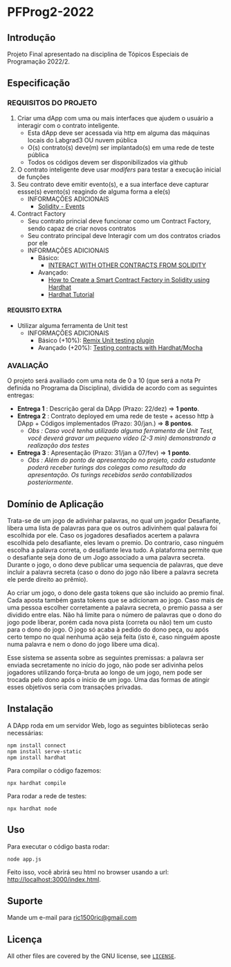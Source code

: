 # PFProg2-2022

## Introdução

Projeto Final apresentado na disciplina de Tópicos Especiais de Programação 2022/2.

## Especificação

### REQUISITOS DO PROJETO

1. Criar uma dApp com uma ou mais interfaces que ajudem o usuário a interagir com o contrato inteligente.
    - Esta dApp deve ser acessada via http em alguma das máquinas locais do Labgrad3 OU nuvem pública
    - O(s) contrato(s) deve(m) ser implantado(s) em uma rede de teste pública
    - Todos os códigos devem ser disponibilizados via github
2. O contrato inteligente deve usar *modifers* para testar a execução inicial de funções
3. Seu contrato deve emitir evento(s), e a sua interface deve capturar essse(s) evento(s) reagindo de alguma forma a ele(s)
    - INFORMAÇÕES ADICIONAIS
        - [Solidity - Events](https://www.w3schools.io/blockchain/solidity-events/)
4. Contract Factory
    - Seu contrato princial deve funcionar como um Contract Factory, sendo capaz de criar  novos contratos
    - Seu contrato principal deve Interagir com um dos contratos criados por ele
    - INFORMAÇÕES ADICIONAIS
        - Básico:
            - [INTERACT WITH OTHER CONTRACTS FROM SOLIDITY](https://ethereum.org/pt-br/developers/tutorials/interact-with-other-contracts-from-solidity/)
        - Avançado:
            - [How to Create a Smart Contract Factory in Solidity using Hardhat](https://www.quicknode.com/guides/smart-contract-development/how-to-create-a-smart-contract-factory-in-solidity-using-hardhat)
            - [Hardhat Tutorial](https://hardhat.org/tutorial)

#### REQUISITO EXTRA

- Utilizar alguma ferramenta de Unit test
    - INFORMAÇÕES ADICIONAIS
        - Básico (+10%): [Remix Unit testing plugin](https://remix-ide.readthedocs.io/en/latest/unittesting.html#)
        - Avançado (+20%): [Testing contracts with Hardhat/Mocha](https://hardhat.org/tutorial/testing-contracts)

### AVALIAÇÃO

O projeto será availiado com uma nota de 0 a 10 (que será a nota Pr definida no Programa da Disciplina), dividida de acordo com as seguintes entregas:

- **Entrega 1** : Descrição geral da DApp (Prazo: 22/dez) => **1 ponto**.
- **Entrega 2** : Contrato deployed em uma rede de teste + acesso http à DApp + Códigos implementados (Prazo: 30/jan.) =>  **8 pontos**.
    - _Obs : Caso você tenha utilizado alguma ferramenta de Unit Test, você deverá gravar um pequeno vídeo (2-3 min) demonstrando a realização dos testes_
- **Entrega 3** :  Apresentação (Prazo: 31/jan a 07/fev) => **1 ponto**.
    - _Obs : Além do ponto de apresentação no projeto, cada estudante poderá receber turings dos colegas como resultado da apresentação. Os turings recebidos serão contabilizados posteriormente_.

## Domínio de Aplicação

Trata-se de um jogo de adivinhar palavras, no qual um jogador Desafiante, libera uma lista de palavras para que os outros adivinhem qual palavra foi escolhida por ele.
Caso os jogadores desafiados acertem a palavra escolhida pelo desafiante, eles levam o premio. Do contrario, caso ninguém escolha a palavra correta, o desafiante leva tudo. A plataforma permite que o desafiante seja dono de um Jogo associado a uma palavra secreta. Durante o jogo, o dono deve publicar uma sequencia de palavras, que deve incluir a palavra secreta (caso o dono do jogo não libere a palavra secreta ele perde direito ao prêmio). 

Ao criar um jogo, o dono dele gasta tokens que são incluido ao premio final. Cada aposta também gasta tokens que se adicionam ao jogo. Caso mais de uma pessoa escolher corretamente a palavra secreta, o premio passa a ser dividido entre elas. Não há limite para o número de palavras que o dono do jogo pode liberar, porém cada nova pista (correta ou não) tem um custo para o dono do jogo. O jogo só acaba à pedido do dono peça, ou após certo tempo no qual nenhuma ação seja feita (isto é, caso ninguém aposte numa palavra e nem o dono do jogo libere uma dica).

Esse sistema se assenta sobre as seguintes premissas:  a palavra ser enviada secretamente no início do jogo, não pode ser adivinha pelos jogadores utilizando força-bruta ao longo de um jogo, nem pode ser trocada pelo dono após o inicio de um jogo. Uma das formas de atingir esses objetivos seria com transações privadas.

## Instalação

A DApp roda em um servidor Web, logo as seguintes bibliotecas serão necessárias:
```
npm install connect
npm install serve-static
npm install hardhat
```

Para compilar o código fazemos:
```
npx hardhat compile
```

Para rodar a rede de testes:
```
npx hardhat node
```

## Uso

Para executar o código basta rodar:
```
node app.js
```

Feito isso, você abrirá seu html no browser usando a url: [http://localhost:3000/index.html](http://localhost:3000/index.html).

## Suporte

Mande um e-mail para ric1500ric@gmail.com

## Licença

All other files are covered by the GNU license, see [`LICENSE`](./LICENSE).
